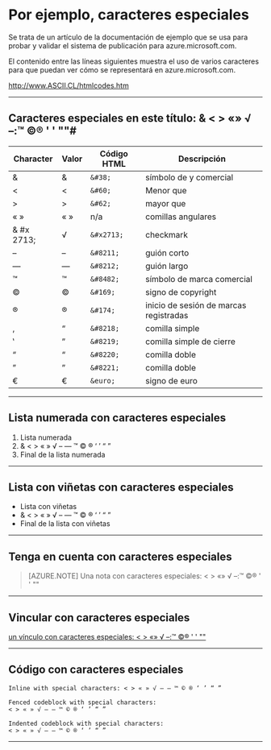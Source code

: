 <properties pageTitle="Ejemplo de documentación: caracteres especiales" metaKeywords="" description="Esto es un ejemplo de documento" services="" documentationCenter="" title="Documentation Example - Special Characters" solutions="" authors="" videoId="" scriptId="" />

# Por ejemplo, caracteres especiales #

Se trata de un artículo de la documentación de ejemplo que se usa para probar y validar el sistema de publicación para azure.microsoft.com.  

El contenido entre las líneas siguientes muestra el uso de varios caracteres para que puedan ver cómo se representará en azure.microsoft.com.  

http://www.ASCII.CL/htmlcodes.htm


---
## Caracteres especiales en este título: & < > «» √ –:™ ©® ' ' ""#


| Character     |  Valor  |  Código HTML | Descripción |
|--------------|----------|---------|------|
| &#38;        |   &     | `&#38;` | símbolo de y comercial |
| &#60;        |   <     | `&#60;` | Menor que |
| &#62;        |   >     | `&#62;` | mayor que |
| « » |   « »   | n/a | comillas angulares |
| & #x 2713;       |   √     | `&#x2713;` | checkmark |
| &#8211;       |   –     | `&#8211;` | guión corto |
| &#8212;       |   —     | `&#8212;` | guión largo |
| &#8482;       |   ™     | `&#8482;`  | símbolo de marca comercial |
| &#169;       |   ©     | `&#169;` | signo de copyright |
| &#174;       |   ®     | `&#174;` | inicio de sesión de marcas registradas |
| &#8218;       |   “     | `&#8218;` | comilla simple |
| &#8219;       |   ”     | `&#8219;` | comilla simple de cierre |
| &#8220;       |   “     | `&#8220;` | comilla doble |
| &#8221;       |   ”     | `&#8221;` | comilla doble |
| &euro;        |   €     | `&euro;` | signo de euro |

---

## Lista numerada con caracteres especiales

1. Lista numerada
2. & < > « » √ – — ™ © ® ‘ ’ “ ”
3. Final de la lista numerada

---

## Lista con viñetas con caracteres especiales

- Lista con viñetas
- & < > « » √ – — ™ © ® ‘ ’ “ ”
- Final de la lista con viñetas

---

## Tenga en cuenta con caracteres especiales

> [AZURE.NOTE] Una nota con caracteres especiales: < > «» √ –:™ ©® ' ' ""

---

## Vincular con caracteres especiales

[un vínculo con caracteres especiales: < > «» √ –:™ ©® ' ' ""](http://azure.microsoft.com/)

---

## Código con caracteres especiales

`Inline with special characters: < > « » √ – — ™ © ® ‘ ’ “ ”`

````
Fenced codeblock with special characters: 
< > « » √ – — ™ © ® ‘ ’ “ ”
````

    Indented codeblock with special characters: 
    < > « » √ – — ™ © ® ‘ ’ “ ”

---

